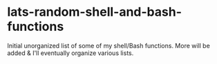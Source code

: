 # lats-random-shell-and-bash-functions
Initial unorganized list of some of my shell/Bash functions. More will be added &amp; I'll eventually organize various lists.
